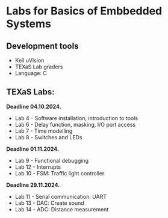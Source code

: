 # Labs for Basics of Embbedded Systems

## Development tools
- Keil uVision
- TEXaS Lab graders
- Language: C

## TEXaS Labs:
**Deadline 04.10.2024.**
- Lab 4 - Software installation, introduction to tools
- Lab 6 - Delay function, masking, I/O port access
- Lab 7 - Time modelling
- Lab 8 - Switches and LEDs

**Deadline 01.11.2024.**
- Lab 9 - Functional debugging
- Lab 12 - Interrupts
- Lab 10 - FSM: Traffic light controller

**Deadline 29.11.2024.**
- Lab 11 - Serial communication: UART
- Lab 13 - DAC: Create sound
- Lab 14 - ADC: Distance measurement
